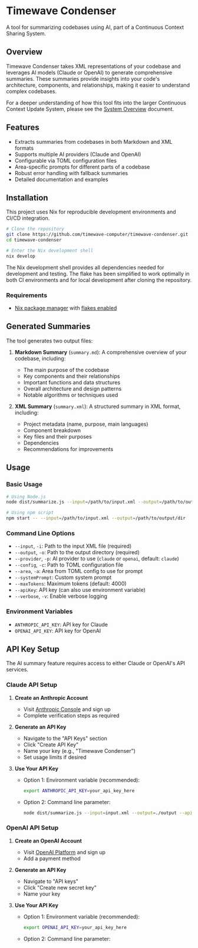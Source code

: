 # Timewave Condenser

A tool for summarizing codebases using AI, part of a Continuous Context Sharing System.

## Overview

Timewave Condenser takes XML representations of your codebase and leverages AI models (Claude or OpenAI) to generate comprehensive summaries. These summaries provide insights into your code's architecture, components, and relationships, making it easier to understand complex codebases.

For a deeper understanding of how this tool fits into the larger Continuous Context Update System, please see the [System Overview](./system_overview.md) document.

## Features

- Extracts summaries from codebases in both Markdown and XML formats
- Supports multiple AI providers (Claude and OpenAI)
- Configurable via TOML configuration files
- Area-specific prompts for different parts of a codebase
- Robust error handling with fallback summaries
- Detailed documentation and examples

## Installation

This project uses Nix for reproducible development environments and CI/CD integration.

```bash
# Clone the repository
git clone https://github.com/timewave-computer/timewave-condenser.git
cd timewave-condenser

# Enter the Nix development shell
nix develop
```

The Nix development shell provides all dependencies needed for development and testing. The flake has been simplified to work optimally in both CI environments and for local development after cloning the repository.

### Requirements

- [Nix package manager](https://nixos.org/download.html) with [flakes enabled](https://nixos.wiki/wiki/Flakes)

## Generated Summaries

The tool generates two output files:

1. **Markdown Summary** (`summary.md`): A comprehensive overview of your codebase, including:
   - The main purpose of the codebase
   - Key components and their relationships
   - Important functions and data structures
   - Overall architecture and design patterns
   - Notable algorithms or techniques used

2. **XML Summary** (`summary.xml`): A structured summary in XML format, including:
   - Project metadata (name, purpose, main languages)
   - Component breakdown
   - Key files and their purposes
   - Dependencies
   - Recommendations for improvements

## Usage

### Basic Usage

```bash
# Using Node.js
node dist/summarize.js --input=/path/to/input.xml --output=/path/to/output/dir

# Using npm script
npm start -- --input=/path/to/input.xml --output=/path/to/output/dir
```

### Command Line Options

- `--input`, `-i`: Path to the input XML file (required)
- `--output`, `-o`: Path to the output directory (required)
- `--provider`, `-p`: AI provider to use (`claude` or `openai`, default: `claude`)
- `--config`, `-c`: Path to TOML configuration file
- `--area`, `-a`: Area from TOML config to use for prompt
- `--systemPrompt`: Custom system prompt
- `--maxTokens`: Maximum tokens (default: 4000)
- `--apiKey`: API key (can also use environment variable)
- `--verbose`, `-v`: Enable verbose logging

### Environment Variables

- `ANTHROPIC_API_KEY`: API key for Claude
- `OPENAI_API_KEY`: API key for OpenAI

## API Key Setup

The AI summary feature requires access to either Claude or OpenAI's API services.

### Claude API Setup

1. **Create an Anthropic Account**
   - Visit [Anthropic Console](https://console.anthropic.com/) and sign up
   - Complete verification steps as required

2. **Generate an API Key**
   - Navigate to the "API Keys" section
   - Click "Create API Key"
   - Name your key (e.g., "Timewave Condenser")
   - Set usage limits if desired

3. **Use Your API Key**
   - Option 1: Environment variable (recommended):
     ```bash
     export ANTHROPIC_API_KEY=your_api_key_here
     ```
   - Option 2: Command line parameter:
     ```bash
     node dist/summarize.js --input=input.xml --output=./output --apiKey="your_api_key_here"
     ```

### OpenAI API Setup

1. **Create an OpenAI Account**
   - Visit [OpenAI Platform](https://platform.openai.com/) and sign up
   - Add a payment method

2. **Generate an API Key**
   - Navigate to "API keys"
   - Click "Create new secret key"
   - Name your key

3. **Use Your API Key**
   - Option 1: Environment variable (recommended):
     ```bash
     export OPENAI_API_KEY=your_api_key_here
     ```
   - Option 2: Command line parameter:
     ```